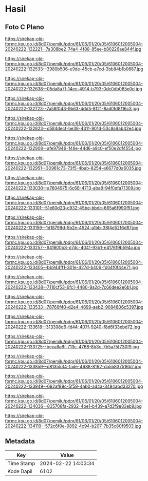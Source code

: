 # Hasil

## Foto C Plano

https://sirekap-obj-formc.kpu.go.id/8d07/pemilu/pdpr/61/06/01/20/05/6106012005004-20240222-132221--7a308be2-74a4-4f88-85ee-b80226ae844f.jpg

https://sirekap-obj-formc.kpu.go.id/8d07/pemilu/pdpr/61/06/01/20/05/6106012005004-20240222-132533--3980b506-e9de-45cb-a7cd-3bb84b1b0687.jpg

https://sirekap-obj-formc.kpu.go.id/8d07/pemilu/pdpr/61/06/01/20/05/6106012005004-20240222-132638--05da8a7f-14ec-4914-b793-0dc0db085e0d.jpg

https://sirekap-obj-formc.kpu.go.id/8d07/pemilu/pdpr/61/06/01/20/05/6106012005004-20240222-132723--7a58f043-9b63-4dd5-8121-8ad0fd8f16c3.jpg

https://sirekap-obj-formc.kpu.go.id/8d07/pemilu/pdpr/61/06/01/20/05/6106012005004-20240222-132823--d584decf-be38-4311-901d-53c9a9ab42e4.jpg

https://sirekap-obj-formc.kpu.go.id/8d07/pemilu/pdpr/61/06/01/20/05/6106012005004-20240222-132908--afe97946-146e-44d6-a9c0-ef50e2df4554.jpg

https://sirekap-obj-formc.kpu.go.id/8d07/pemilu/pdpr/61/06/01/20/05/6106012005004-20240222-132951--30961c73-73f5-4bab-8254-e6677d0a6035.jpg

https://sirekap-obj-formc.kpu.go.id/8d07/pemilu/pdpr/61/06/01/20/05/6106012005004-20240222-133030--a7804975-6c68-4713-aba8-94f0efa71309.jpg

https://sirekap-obj-formc.kpu.go.id/8d07/pemilu/pdpr/61/06/01/20/05/6106012005004-20240222-133101--51e80d23-c932-45be-bbdc-665a6f990f51.jpg

https://sirekap-obj-formc.kpu.go.id/8d07/pemilu/pdpr/61/06/01/20/05/6106012005004-20240222-133159--1d18798d-5b2e-4524-a1bb-38f4d52f6d87.jpg

https://sirekap-obj-formc.kpu.go.id/8d07/pemilu/pdpr/61/06/01/20/05/6106012005004-20240222-133257--641600b8-d7dc-4041-93b1-e4176f9b594a.jpg

https://sirekap-obj-formc.kpu.go.id/8d07/pemilu/pdpr/61/06/01/20/05/6106012005004-20240222-133405--bb944ff1-301e-427d-b406-fd64f0f44e71.jpg

https://sirekap-obj-formc.kpu.go.id/8d07/pemilu/pdpr/61/06/01/20/05/6106012005004-20240222-133438--7110cf53-6fc1-4480-9a2d-7c66dee2e6b1.jpg

https://sirekap-obj-formc.kpu.go.id/8d07/pemilu/pdpr/61/06/01/20/05/6106012005004-20240222-133533--78766f40-d2e4-4899-aeb2-9084806c5397.jpg

https://sirekap-obj-formc.kpu.go.id/8d07/pemilu/pdpr/61/06/01/20/05/6106012005004-20240222-133618--313308d6-fd44-407f-9240-f8d6f33ebd72.jpg

https://sirekap-obj-formc.kpu.go.id/8d07/pemilu/pdpr/61/06/01/20/05/6106012005004-20240222-133725--beca8a6f-713c-4768-8b3c-7b5a75f730f9.jpg

https://sirekap-obj-formc.kpu.go.id/8d07/pemilu/pdpr/61/06/01/20/05/6106012005004-20240222-133859--d8135534-fade-4688-8162-da5b837516b2.jpg

https://sirekap-obj-formc.kpu.go.id/8d07/pemilu/pdpr/61/06/01/20/05/6106012005004-20240222-133949--692af89c-5f59-4ab0-ad4a-3494abd33270.jpg

https://sirekap-obj-formc.kpu.go.id/8d07/pemilu/pdpr/61/06/01/20/05/6106012005004-20240222-134036--835708fa-2932-4be1-b439-a7d3f9e83eb9.jpg

https://sirekap-obj-formc.kpu.go.id/8d07/pemilu/pdpr/61/06/01/20/05/6106012005004-20240222-134110--572c6f0e-9892-4c94-b207-7b35c80f9503.jpg


## Metadata

| Key        | Value               |
| ---------- | ------------------- |
| Time Stamp | 2024-02-22 14:03:34 |
| Kode Dapil | 6102                |



